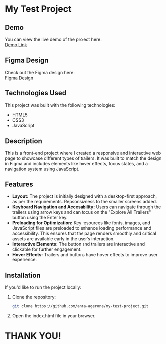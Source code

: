 # My Test Project

## Demo
You can view the live demo of the project here:  
[Demo Link](https://anna-agerone.github.io/my-test-project/)

## Figma Design
Check out the Figma design here:  
[Figma Design](https://www.figma.com/design/4Ew1s9UgRIn1vz2idQlpeH/FrontEnd-Developer-Test?node-id=0-1&p=f&t=u0Y7NmJrDgpulQjn-0)

## Technologies Used
This project was built with the following technologies:
- HTML5
- CSS3
- JavaScript

## Description
This is a front-end project where I created a responsive and interactive web page to showcase different types of trailers. It was built to match the design in Figma and includes elements like hover effects, focus states, and a navigation system using JavaScript.

## Features
- **Layout:** The project is initially designed with a desktop-first approach, as per the requirements. Repsonsivness to the smaller screens added.
- **Keyboard Navigation and Accesability:** Users can navigate through the trailers using arrow keys and can focus on the "Explore All Trailers" button using the Enter key.
- **Preloading for Optimization:** Key resources like fonts, images, and JavaScript files are preloaded to enhance loading performance and accessibility. This ensures that the page renders smoothly and critical assets are available early in the user’s interaction.
- **Interactive Elements:** The button and trailers are interactive and clickable for further engagement.
- **Hover Effects:** Trailers and buttons have hover effects to improve user experience.

## Installation

If you'd like to run the project locally:

1. Clone the repository:
   ```bash
   git clone https://github.com/anna-agerone/my-test-project.git
2. Open the index.html file in your browser.

# THANK YOU!

